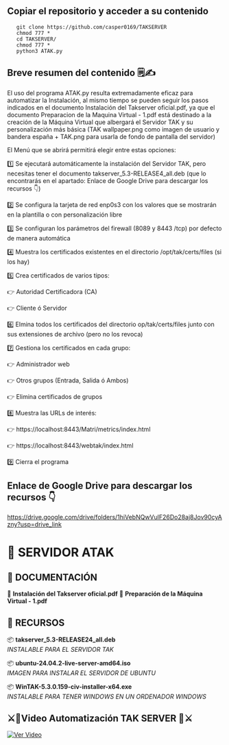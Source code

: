 ## Copiar el repositorio y acceder a su contenido
       
       git clone https://github.com/casper0169/TAKSERVER
       chmod 777 * 
       cd TAKSERVER/
       chmod 777 *
       python3 ATAK.py

## Breve resumen del contenido 🗒✍
       
El uso del programa ATAK.py resulta extremadamente eficaz para automatizar la Instalación, al mismo tiempo se pueden seguir los pasos indicados en el documento Instalación del Takserver oficial.pdf, ya que el documento Preparacion de la Maquina Virtual - 1.pdf está destinado a la creación de la Máquina Virtual que albergará el Servidor TAK y su personalización más básica (TAK wallpaper.png como imagen de usuario y bandera españa + TAK.png para usarla de fondo de pantalla del servidor)

El Menú que se abrirá permitirá elegir entre estas opciones:

1️⃣ Se ejecutará automáticamente la instalación del Servidor TAK, pero necesitas tener el documento takserver_5.3-RELEASE4_all.deb (que lo encontrarás en el apartado: Enlace de Google Drive para descargar los recursos 👇)

2️⃣ Se configura la tarjeta de red enp0s3 con los valores que se mostrarán en la plantilla o con personalización libre

3️⃣ Se configuran los parámetros del firewall (8089 y 8443 /tcp) por defecto de manera automática

4️⃣ Muestra los certificados existentes en el directorio /opt/tak/certs/files (si los hay)

5️⃣ Crea certificados de varios tipos:

👉 Autoridad Certificadora (CA)

👉 Cliente ó Servidor

6️⃣ Elmina todos los certificados del directorio op/tak/certs/files junto con sus extensiones de archivo (pero no los revoca)

7️⃣ Gestiona los certificados en cada grupo:

👉 Administrador web

👉 Otros grupos (Entrada, Salida ó Ambos)

👉 Elimina certificados de grupos

8️⃣ Muestra las URLs de interés:

👉 https://localhost:8443/Matri/metrics/index.html

👉 https://localhost:8443/webtak/index.html

9️⃣ Cierra el programa

## Enlace de Google Drive para descargar los recursos 👇
https://drive.google.com/drive/folders/1hiVebNQwVulF26Do28aj8Jov90cyAzny?usp=drive_link

# 📂 SERVIDOR ATAK

## 📂 DOCUMENTACIÓN

📄 **Instalación del Takserver oficial.pdf**
📄 **Preparación de la Máquina Virtual - 1.pdf**

## 📂 RECURSOS
📦 **takserver_5.3-RELEASE24_all.deb**  
  _INSTALABLE PARA EL SERVIDOR TAK_
  
📦 **ubuntu-24.04.2-live-server-amd64.iso**  
  _IMAGEN PARA INSTALAR EL SERVIDOR DE UBUNTU_
  
📦 **WinTAK-5.3.0.159-civ-installer-x64.exe**  
  _INSTALABLE PARA TENER WINDOWS EN UN ORDENADOR WINDOWS_


## ⚔🦅Video Automatización TAK SERVER 🦅⚔
[![Ver Video](https://img.youtube.com/vi/im2YOjh49EE/0.jpg)](https://youtu.be/im2YOjh49EE)




